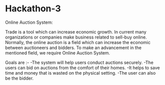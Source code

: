# Hackathon-3
Online Auction System:

Trade is a tool which can increase economic growth. In current many organizations or companies make business related to sell-buy online. Normally, the online auction is a field which can increase the economic between auctioneers and bidders. To make an advancement in the mentioned field, we require Online Auction System.

Goals are :-
-The system will help users conduct auctions securely.
-The users can bid on auctions from the comfort of their homes.
-It helps to save time and money that is wasted on the physical setting.
-The user can also be the bidder.

